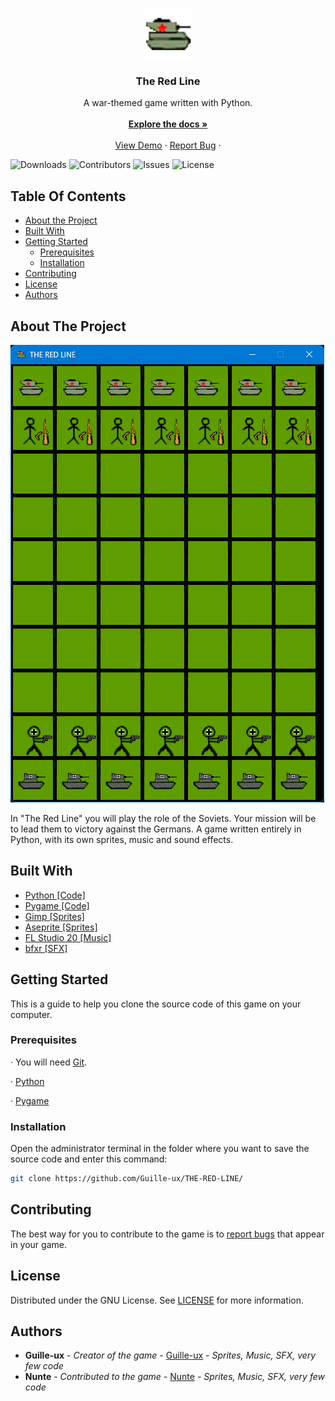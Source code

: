 <br/>
<p align="center">
  <a href="https://github.com/Guille-ux/THE-RED-LINE">
    <img src="assets/icon.png" alt="Logo" width="80" height="80">
  </a>

  <h3 align="center">The Red Line</h3>

  <p align="center">
    A war-themed game written with Python.
    <br/>
    <br/>
    <a href="https://github.com/Guille-ux/THE-RED-LINE"><strong>Explore the docs »</strong></a>
    <br/>
    <br/>
    <a href="https://github.com/Guille-ux/THE-RED-LINE">View Demo</a>
    ·
    <a href="https://github.com/Guille-ux/THE-RED-LINE/issues">Report Bug</a>
    ·
  </p>
</p>

![Downloads](https://img.shields.io/github/downloads/Guille-ux/THE-RED-LINE/total) ![Contributors](https://img.shields.io/github/contributors/Guille-ux/THE-RED-LINE?color=dark-green) ![Issues](https://img.shields.io/github/issues/Guille-ux/THE-RED-LINE) ![License](https://img.shields.io/github/license/Guille-ux/THE-RED-LINE) 

## Table Of Contents

* [About the Project](#about-the-project)
* [Built With](#built-with)
* [Getting Started](#getting-started)
  * [Prerequisites](#prerequisites)
  * [Installation](#installation)
* [Contributing](#contributing)
* [License](#license)
* [Authors](#authors)
## About The Project

![Screen Shot](screenshots/imagen_2023-06-29_162249093.png)

In "The Red Line" you will play the role of the Soviets. Your mission will be to lead them to victory against the Germans.
A game written entirely in Python, with its own sprites, music and sound effects.

## Built With
* [Python [Code]](https://www.python.org)
* [Pygame [Code]](https://www.pygame.org)
* [Gimp [Sprites]](https://www.gimp.org)
* [Aseprite [Sprites]](https://www.aseprite.org)
* [FL Studio 20 [Music]](https://www.image-line.com/fl-studio/)
* [bfxr [SFX]](https://www.bfxr.net)

## Getting Started

This is a guide to help you clone the source code of this game on your computer.

### Prerequisites

· You will need [Git](https://git-scm.com/book/en/v2/Getting-Started-Installing-Git).

· [Python](https://www.python.org)

· [Pygame](https://www.pygame.org)

### Installation

Open the administrator terminal in the folder where you want to save the source code and enter this command:

```sh
git clone https://github.com/Guille-ux/THE-RED-LINE/
```

## Contributing

The best way for you to contribute to the game is to [report bugs](https://github.com/Guille-ux/THE-RED-LINE/issues) that appear in your game.




## License

Distributed under the GNU License. See [LICENSE](https://github.com/Guille-ux/THE-RED-LINE/blob/main/LICENSE.md) for more information.

## Authors

* **Guille-ux** - *Creator of the game* - [Guille-ux](https://github.com/Guille-ux) - *Sprites, Music, SFX, very few code*
* **Nunte** - *Contributed to the game* - [Nunte](https://github.com/NunteGamer) - *Sprites, Music, SFX, very few code*
